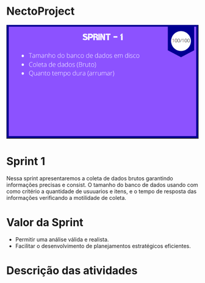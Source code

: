# NectoProject

<p align="left">
  <img src="https://github.com/THeeLooksDatabase/NectoProject/blob/main/docs/sprint1.png" />
</p>

<h1 align="left">Sprint 1</h1>

  Nessa sprint  apresentaremos  a coleta de dados brutos  garantindo  informações  precisas e consist.  O tamanho do banco de dados  usando com como critério a   quantidade de usuuarios e  itens, e  o tempo de resposta das  informações verificando a  motilidade de coleta.

<h1 align="left">Valor da Sprint</h1>

- Permitir uma análise válida e realista.
- Facilitar o desenvolvimento de planejamentos estratégicos eficientes.

<h1 align="left">Descrição das atividades</h1>
